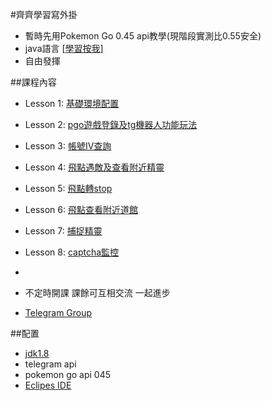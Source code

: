 #齊齊學習寫外掛
* 暫時先用Pokemon Go 0.45 api教學(現階段實測比0.55安全)
* java語言 [[學習按我](https://www.codecademy.com/learn/learn-java)]
* 自由發揮

##課程內容

* Lesson 1: [基礎環境配置](https://github.com/slgphantom/yearyearyear/tree/master/Lesson%201)
* Lesson 2: [pgo遊戲登錄及tg機器人功能玩法](https://github.com/slgphantom/yearyearyear/tree/master/Lesson%202)
* Lesson 3: [帳號IV查詢](https://github.com/slgphantom/yearyearyear/tree/master/Lesson%203)
* Lesson 4: [飛點遇敵及查看附近精靈](https://github.com/slgphantom/yearyearyear/tree/master/Lesson%204)
* Lesson 5: [飛點轉stop](https://github.com/slgphantom/yearyearyear/tree/master/Lesson%205)
* Lesson 6: [飛點查看附近道館](https://github.com/slgphantom/yearyearyear/tree/master/Lesson%206)
* Lesson 7: [捕捉精靈](https://github.com/slgphantom/yearyearyear/tree/master/Lesson%207)
* Lesson 8: [captcha監控](https://github.com/slgphantom/yearyearyear/tree/master/Lesson%207)
* 


* 不定時開課 課餘可互相交流 一起進步
* [Telegram Group](https://t.me/joinchat/AAAAAEK4vCfehuLzg6J-JA)



##配置

* [jdk1.8](http://www.oracle.com/technetwork/java/javase/downloads/jdk8-downloads-2133151.html)
* telegram api
* pokemon go api 045
* [Eclipes IDE](https://www.eclipse.org/downloads/download.php?file=/oomph/epp/neon/R2a/eclipse-inst-win64.exe)
